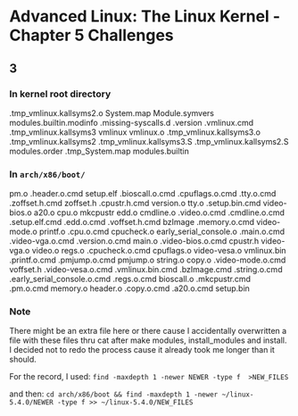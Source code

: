 # Advanced Linux: The Linux Kernel - Chapter 5 Challenges

## 3

### In kernel root directory

.tmp_vmlinux.kallsyms2.o
System.map
Module.symvers
modules.builtin.modinfo
.missing-syscalls.d
.version
.vmlinux.cmd
.tmp_vmlinux.kallsyms3
vmlinux
vmlinux.o
.tmp_vmlinux.kallsyms3.o
.tmp_vmlinux.kallsyms2
.tmp_vmlinux.kallsyms3.S
.tmp_vmlinux.kallsyms2.S
modules.order
.tmp_System.map
modules.builtin


### In `arch/x86/boot/`

pm.o
.header.o.cmd
setup.elf
.bioscall.o.cmd
.cpuflags.o.cmd
.tty.o.cmd
.zoffset.h.cmd
zoffset.h
.cpustr.h.cmd
version.o
tty.o
.setup.bin.cmd
video-bios.o
a20.o
cpu.o
mkcpustr
edd.o
cmdline.o
.video.o.cmd
.cmdline.o.cmd
.setup.elf.cmd
.edd.o.cmd
.voffset.h.cmd
bzImage
.memory.o.cmd
video-mode.o
printf.o
.cpu.o.cmd
cpucheck.o
early_serial_console.o
.main.o.cmd
.video-vga.o.cmd
.version.o.cmd
main.o
.video-bios.o.cmd
cpustr.h
video-vga.o
video.o
regs.o
.cpucheck.o.cmd
cpuflags.o
video-vesa.o
vmlinux.bin
.printf.o.cmd
.pmjump.o.cmd
pmjump.o
string.o
copy.o
.video-mode.o.cmd
voffset.h
.video-vesa.o.cmd
.vmlinux.bin.cmd
.bzImage.cmd
.string.o.cmd
.early_serial_console.o.cmd
.regs.o.cmd
bioscall.o
.mkcpustr.cmd
.pm.o.cmd
memory.o
header.o
.copy.o.cmd
.a20.o.cmd
setup.bin

### Note

There might be an extra file here or there cause I accidentally overwritten
a file with these files thru cat after make modules, install_modules and
install. I decided not to redo the process cause it already took me longer than
it should.

For the record, I used:
`find -maxdepth 1 -newer NEWER -type f  >NEW_FILES`

and then:
`cd arch/x86/boot && find -maxdepth 1 -newer ~/linux-5.4.0/NEWER -type f >> ~/linux-5.4.0/NEW_FILES`


